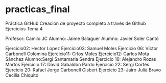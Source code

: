 # practicas_final
Práctica GitHub
Creación de proyecto completo a través de Github
Ejercicios Tema 4

Profesor: Camilo JC
Alumno: Jaime Balaguer
Alumno: Javier Soler Cantó

Ejercicio02: Hector Lopez 
Ejercicio03: Samuel Moles
Ejercicio 06: Víctor Carbonell Colomina
Ejercicio11: Crlos Moles
Ejercicio12: Carlos Mota Sánchez
Alumno:Sergi Santamaria Sendra
Ejercicio 16: Alejandro Rozas Martos
Ejercicio 17: David Gabaldón Pardo
Ejercicio 22: Sergi Cortés
Ejercicio 20: Rafael Jorge Carbonell Gisbert
Ejercicio 23: Jairo Julià Bravo
Cecilia Chiquito

